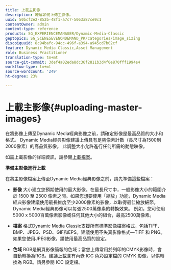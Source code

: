 ```yaml
---
title: 上載主影像
description: 瞭解如何上傳主影像。
uuid: 50bcf2e2-852b-48f1-a7c7-5063a87ce9c1
contentOwner: admin
content-type: reference
products: SG_EXPERIENCEMANAGER/Dynamic-Media-Classic
geptopics: SG_SCENESEVENONDEMAND_PK/categories/image_sizing
discoiquuid: 8c94bafc-94cc-496f-a394-a945cd7b02cf
feature: Dynamic Media Classic,Asset Management
role: Business Practitioner
translation-type: tm+mt
source-git-commit: 3def4a02eda8dc36f2811b3d4f0e870fff1994e4
workflow-type: tm+mt
source-wordcount: '249'
ht-degree: 23%

---
```



# 上載主影像{#uploading-master-images}

在將影像上傳至Dynamic Media經典影像之前，請確定影像是最高品質的大小和格式。 Dynamic Media經典影像建議上傳具有足夠像素計數（長尺寸為1500到2000像素）的高品質影像。 此調整大小允許進行任何所需的動態映像。

如需上載影像的詳細資訊，請參閱[上載檔案](uploading-files.md#uploading_files)。

**準備主影像進行上載**

在將主影像檔案上傳至Dynamic Media經典影像之前，請先準備這些檔案：

* **影像**
大小建立您預期使用的最大影像。在最長尺寸中，一般影像大小的範圍介於 1500 至 2500 像素之間。如果您想要使用「縮放」功能，Dynamic Media經典影像建議使用最長維度至少2000像素的影像，以取得最佳縮放細節。 Dynamic Media經典影像可以每張2500萬像素的轉換效果。 例如，您可使用5000 x 5000百萬像素影像或任何其他大小的組合，最高2500萬像素。

* **檔案**
格式Dynamic Media Classic支援所有標準影像檔案格式，包括TIFF、BMP、JPEG、PSD、GIF和EPS。建議使用不失真影像格式—TIFF 和 PNG。如果您使用JPEG影像，請使用最高品質的設定。

* **色域**
RGB是網頁影像簡報的色域；當您上傳常用於列印的CMYK影像時，會自動轉換為RGB。建議上載含有內嵌 ICC 色彩設定檔的 CMYK 影像，以供轉換為 RGB。請另參閱 ICC 設定檔。
